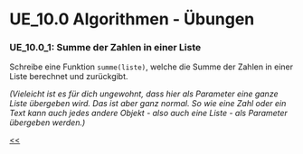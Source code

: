 # UE_10.0 Algorithmen - Übungen

### UE_10.0_1: Summe der Zahlen in einer Liste

Schreibe eine Funktion `summe(liste)`, 
welche die Summe der Zahlen in einer Liste berechnet und zurückgibt.

*(Vieleicht ist es für dich ungewohnt, dass hier als Parameter
eine ganze Liste übergeben wird. Das ist aber ganz normal.
So wie eine Zahl oder ein Text kann auch jedes andere Objekt -
also auch eine Liste - als Parameter übergeben werden.)*

[<<](../skriptum/10.0_Algorithmen.md)
